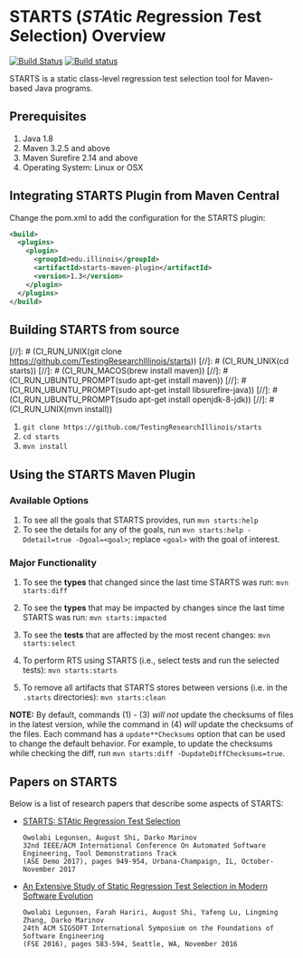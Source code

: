 # STARTS (*STA*tic *R*egression *T*est *S*election) Overview

[![Build Status](https://travis-ci.org/TestingResearchIllinois/starts.svg?branch=master)](https://travis-ci.org/TestingResearchIllinois/starts)
[![Build status](https://ci.appveyor.com/api/projects/status/giplqg2f4sylogop?svg=true)](https://ci.appveyor.com/project/august782/starts)

STARTS is a static class-level regression test selection tool
for Maven-based Java programs.

## Prerequisites

1. Java 1.8
2. Maven 3.2.5 and above
3. Maven Surefire 2.14 and above
4. Operating System: Linux or OSX

## Integrating STARTS Plugin from Maven Central

Change the pom.xml to add the configuration for the STARTS plugin:

```xml
<build>
  <plugins>
    <plugin>
      <groupId>edu.illinois</groupId>
      <artifactId>starts-maven-plugin</artifactId>
      <version>1.3</version>
    </plugin>
  </plugins>
</build>
```

## Building STARTS from source
[//]: # (CI_RUN_UNIX(git clone https://github.com/TestingResearchIllinois/starts))
[//]: # (CI_RUN_UNIX(cd starts))
[//]: # (CI_RUN_MACOS(brew install maven))
[//]: # (CI_RUN_UBUNTU_PROMPT(sudo apt-get install maven))
[//]: # (CI_RUN_UBUNTU_PROMPT(sudo apt-get install libsurefire-java))
[//]: # (CI_RUN_UBUNTU_PROMPT(sudo apt-get install openjdk-8-jdk))
[//]: # (CI_RUN_UNIX(mvn install))
1. `git clone https://github.com/TestingResearchIllinois/starts`
2. `cd starts`
3. `mvn install`

## Using the STARTS Maven Plugin

### Available Options

1. To see all the goals that STARTS provides, run `mvn starts:help`
2. To see the details for any of the goals, run `mvn starts:help -Ddetail=true -Dgoal=<goal>`;
 replace `<goal>` with the goal of interest.

### Major Functionality

1. To see the **types** that changed since the last time STARTS was run:
`mvn starts:diff`

2. To see the **types** that may be impacted by changes since the last
time STARTS was run: `mvn starts:impacted`

3. To see the **tests** that are affected by the most recent changes:
`mvn starts:select`

4. To perform RTS using STARTS (i.e., select tests and run the
selected tests): `mvn starts:starts`

5. To remove all artifacts that STARTS stores between versions
(i.e. in the `.starts` directories): `mvn starts:clean`

__NOTE:__ By default, commands (1) - (3) *will not* update the
checksums of files in the latest version, while the command in (4)
*will* update the checksums of the files. Each command has a
`update**Checksums` option that can be used to change the default
behavior. For example, to update the checksums while checking the
diff, run `mvn starts:diff -DupdateDiffChecksums=true`.

## Papers on STARTS

Below is a list of research papers that describe some aspects of
STARTS:

* [STARTS: STAtic Regression Test Selection](http://mir.cs.illinois.edu/legunsen/pubs/LegunsenETALSTARTSDemo.pdf)
  ```
  Owolabi Legunsen, August Shi, Darko Marinov
  32nd IEEE/ACM International Conference On Automated Software Engineering, Tool Demonstrations Track
  (ASE Demo 2017), pages 949-954, Urbana-Champaign, IL, October-November 2017
  ```
* [An Extensive Study of Static Regression Test Selection in Modern Software Evolution](http://mir.cs.illinois.edu/legunsen/pubs/LegunsenETAL16StaticRTSStudy.pdf)
  ```
  Owolabi Legunsen, Farah Hariri, August Shi, Yafeng Lu, Lingming Zhang, Darko Marinov
  24th ACM SIGSOFT International Symposium on the Foundations of Software Engineering
  (FSE 2016), pages 583-594, Seattle, WA, November 2016
  ```

